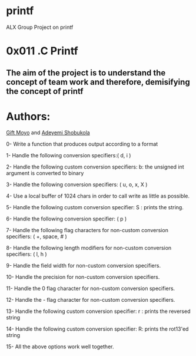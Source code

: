 # printf
ALX Group Project on printf

# 0x011 .C Printf
The aim of the project is to understand the concept of team work and therefore, demisifying the concept of printf
---
# Authors:
[Gift Moyo](https://github.com/moyo2) and [Adeyemi Shobukola](https://github.com/Gentletouch1)




0- Write a function that produces output according to a format

1- Handle the following conversion specifiers:( d, i )

2- Handle the following custom conversion specifiers: b: the unsigned int argument is converted to binary

3- Handle the following conversion specifiers: ( u, o, x, X )

4- Use a local buffer of 1024 chars in order to call write as little as possible.

5- Handle the following custom conversion specifier: S : prints the string.

6- Handle the following conversion specifier: ( p )

7- Handle the following flag characters for non-custom conversion specifiers: ( +, space, # )

8- Handle the following length modifiers for non-custom conversion specifiers: ( l, h )

9- Handle the field width for non-custom conversion specifiers.

10- Handle the precision for non-custom conversion specifiers.

11- Handle the 0 flag character for non-custom conversion specifiers.

12- Handle the - flag character for non-custom conversion specifiers.

13- Handle the following custom conversion specifier: r : prints the reversed string

14- Handle the following custom conversion specifier: R: prints the rot13'ed string

15- All the above options work well together.
